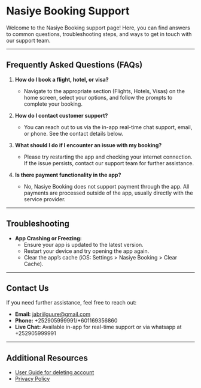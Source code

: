 # Nasiye Booking Support

Welcome to the Nasiye Booking support page! Here, you can find answers to common questions, troubleshooting steps, and ways to get in touch with our support team.

---

## Frequently Asked Questions (FAQs)

1. **How do I book a flight, hotel, or visa?**
   - Navigate to the appropriate section (Flights, Hotels, Visas) on the home screen, select your options, and follow the prompts to complete your booking.

2. **How do I contact customer support?**
   - You can reach out to us via the in-app real-time chat support, email, or phone. See the contact details below.

3. **What should I do if I encounter an issue with my booking?**
   - Please try restarting the app and checking your internet connection. If the issue persists, contact our support team for further assistance.


4. **Is there payment functionality in the app?**
   - No, Nasiye Booking does not support payment through the app. All payments are processed outside of the app, usually directly with the service provider.

---

## Troubleshooting

- **App Crashing or Freezing:**
  - Ensure your app is updated to the latest version.
  - Restart your device and try opening the app again.
  - Clear the app’s cache (iOS: Settings > Nasiye Booking > Clear Cache).

---

## Contact Us

If you need further assistance, feel free to reach out:

- **Email:** jabriilguure@gmail.com
- **Phone:** +252905999991/+601169356860
- **Live Chat:** Available in-app for real-time support or via whatsapp at +252905999991


---

## Additional Resources

- [User Guide for deleting account ](https://github.com/jibriilguure/Privacy-Policy/blob/main/nasiye-account-deletion.md)
- [Privacy Policy](https://github.com/jibriilguure/Privacy-Policy/blob/main/Nasiye-Booking-privacy-policy.md)
